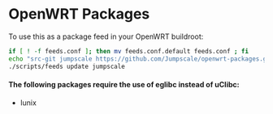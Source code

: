 # OpenWRT Packages
To use this as a package feed in your OpenWRT buildroot:
```bash
if [ ! -f feeds.conf ]; then mv feeds.conf.default feeds.conf ; fi
echo "src-git jumpscale https://github.com/Jumpscale/openwrt-packages.git" >> feeds.conf
./scripts/feeds update jumpscale
```

#### The following packages require the use of eglibc instead of uClibc: ####

* lunix
